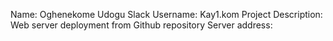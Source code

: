 Name: Oghenekome Udogu
Slack Username: Kay1.kom
Project Description:  Web server deployment from Github repository
Server address: 
